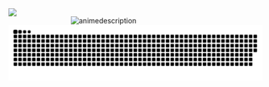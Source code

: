<a href="#" cursor="deafult" >
<img align="left" width="380" src="https://github-readme-stats.vercel.app/api?username=ShinoKana&show_icons=true&theme=monokai&align="center" />
<img align="right" width="380" src="https://count.getloli.com/get/@ShinoKana?theme=asoul" alt="animedescription" />
<img align="center" src="https://github.com/ShinoKana/ShinoKana/blob/output/github-contribution-grid-snake.svg" width="1000" />
</a>
